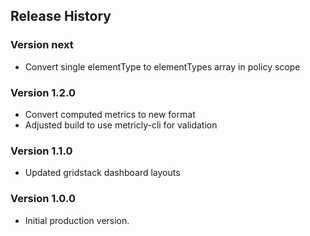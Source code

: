 ## Release History

### Version next

* Convert single elementType to elementTypes array in policy scope

### Version 1.2.0

* Convert computed metrics to new format
* Adjusted build to use metricly-cli for validation

### Version 1.1.0

* Updated gridstack dashboard layouts

### Version 1.0.0

* Initial production version.
